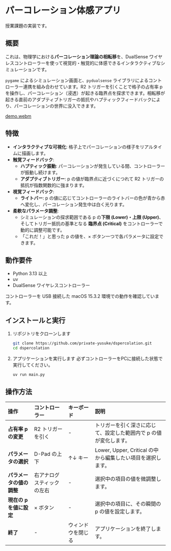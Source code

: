 # パーコレーション体感アプリ

授業課題の実装です。

## 概要

これは、物理学における**パーコレーション理論の相転移**を、DualSense ワイヤレスコントローラーを使って視覚的・触覚的に体感できるインタラクティブなシミュレーションです。

`pygame` によるシミュレーション画面と、`pydualsense` ライブラリによるコントローラー連携を組み合わせています。R2 トリガーを引くことで格子の占有率 p を操作し、パーコレーション（浸透）が起きる臨界点を探求できます。相転移が起きる直前のアダプティブトリガーの抵抗やハプティックフィードバックにより、パーコレーションの世界に没入できます。

[demo.webm](https://github.com/user-attachments/assets/e3de85f9-467c-4c0e-9654-8ae6e948176f)

## 特徴

- **インタラクティブな可視化**: 格子上でパーコレーションの様子をリアルタイムに描画します。
- **触覚フィードバック**:
    - **ハプティック振動**: パーコレーションが発生している間、コントローラーが振動し続けます。
    - **アダプティブトリガー**:  p  の値が臨界点に近づくにつれて R2 トリガーの抵抗が指数関数的に強まります。
- **視覚フィードバック**:
    - **ライトバー**:  p  の値に応じてコントローラーのライトバーの色が青から赤へ変化し、パーコレーション発生中は白く光ります。
- **柔軟なパラメータ調整**:
    - シミュレーションの探求範囲である  p  の**下限 (Lower)・上限 (Upper)**、そしてトリガー抵抗の基準となる **臨界点 (Critical)** をコントローラーで動的に調整可能です。
    - 「これだ！」と思った  p  の値を、× ボタン一つで各パラメータに設定できます。

## 動作要件

- Python 3.13 以上
- uv
- DualSense ワイヤレスコントローラー

コントローラーを USB 接続した macOS 15.3.2 環境での動作を確認しています。

## インストールと実行

1. リポジトリをクローンします
    ```bash
    git clone https://github.com/private-yusuke/dspercolation.git
    cd dspercolation
    ```
2. アプリケーションを実行します
   必ずコントローラーをPCに接続した状態で実行してください。
    ```bash
    uv run main.py
    ```

## 操作方法

| 操作 | コントローラー | キーボード | 説明 |
| :--- | :--- | :--- | :--- |
| **占有率  p  の変更** | R2 トリガーを引く | - | トリガーを引く深さに応じて、設定した範囲内で p の値が変化します。 |
| **パラメータの選択** | D-Pad の上下 | ↑↓ キー | Lower, Upper, Critical の中から編集したい項目を選択します。 |
| **パラメータの値の調整** | 右アナログスティックの左右 | - | 選択中の項目の値を微調整します。 |
| **現在の  p  を値に設定** |  ×  ボタン | - | 選択中の項目に、その瞬間の p の値を設定します。 |
| **終了** | - | ウィンドウを閉じる | アプリケーションを終了します。 |
